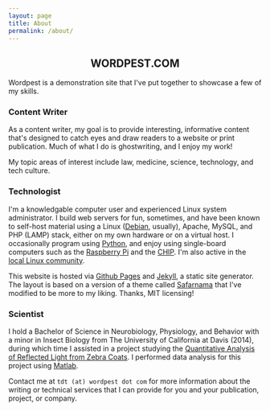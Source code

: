 ```yaml
---
layout: page
title: About
permalink: /about/
---
```


<div class="post-content">
<center>    <h2 class="sname-main">WORDPEST.COM</h2></center>
<p>Wordpest is a demonstration site that I've put together to showcase a few of my skills.</p>
</div>

<div class="writer writer-title">
<h3>Content Writer</h3>
</div>
<div class="writer-content">
<p>As a content writer, my goal is to provide interesting, informative content that's designed to
catch eyes and draw readers to a website or print publication. Much of what I do is ghostwriting, and
I enjoy my work!</p>

<p>My topic areas of interest include law, medicine, science, technology, and tech culture.</p>
</div>

<div class="techno techno-title">
<h3>Technologist</h3>
</div>
<div class="techno-content">
<p>I'm a knowledgable computer user and experienced Linux system administrator. I build web servers for fun, sometimes, and have been known to self-host
material using a Linux (<a href="https://www.debian.org/">Debian</a>, usually), Apache, MySQL, and PHP (LAMP) stack, either on my own hardware or on a virtual host. 
I occasionally program using <a href="http://www.python.org">Python</a>, and enjoy using single-board computers such as the 
<a href="https://www.raspberrypi.org/">Raspberry Pi</a> and the <a href="https://getchip.com/">CHIP</a>. 
I'm also active in the <a href="http://www.lugod.org">local Linux community</a>.
</p>

<p>This website is hosted via <a href="https://pages.github.com/">Github Pages</a> and <a href="https://jekyllrb.com">Jekyll</a>, a static site
generator. The layout is based on a version of a theme called <a href="https://github.com/hemangsk/safarnama">Safarnama</a> that I've modified 
to be more to my liking. Thanks, MIT licensing!
</p>
</div>

<div class="science science-title">
<h3>Scientist</h3>
</div>
<div class="science-content">
<p>I hold a Bachelor of Science in Neurobiology, Physiology, and Behavior with a minor in Insect Biology from 
The University of California at Davis (2014), during which time I assisted in a project studying the 
<a href="http://journals.plos.org/plosone/article?id=10.1371/journal.pone.0154504">Quantitative Analysis of Reflected Light from Zebra Coats</a>.
I performed data analysis for this project using <a href="https://www.mathworks.com/products/matlab.html">Matlab</a>. 
</p>
</div>


<p>Contact me at <code>tdt (at) wordpest dot com</code> for more information about the writing or technical services
that I can provide for you and your publication, project, or company. </p>

